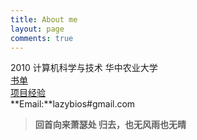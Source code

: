```yaml
---
title: About me
layout: page
comments: true 
---
```

2010 计算机科学与技术 华中农业大学      
[书单](http://freshstu.com/books)     
[项目经验](http://freshstu.com/projects)    
**Email:**lazybios#gmail.com
> **回首向来萧瑟处  归去，也无风雨也无晴**    

